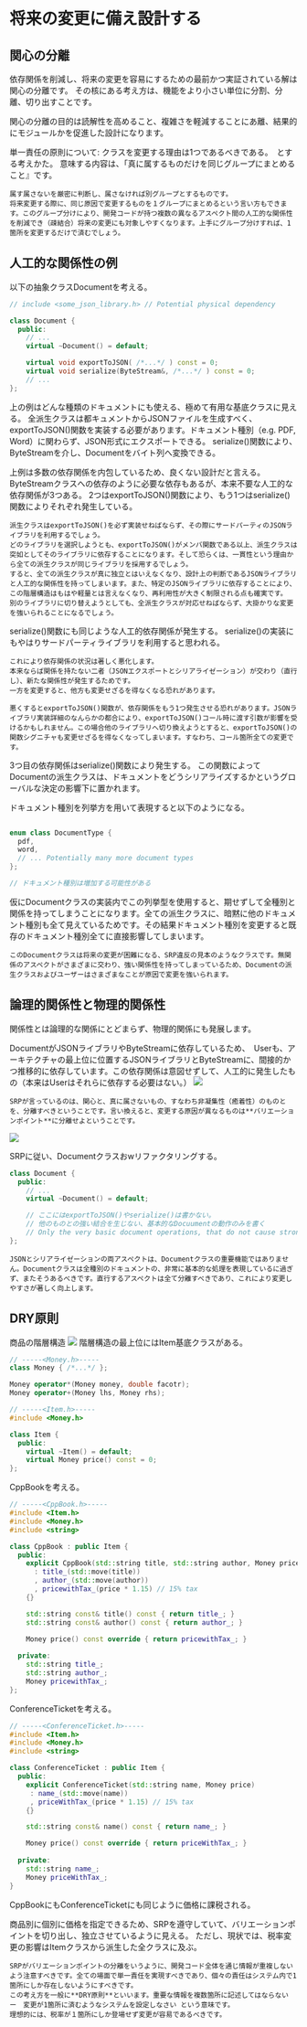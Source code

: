 # 将来の変更に備え設計する

## 関心の分離
依存関係を削減し、将来の変更を容易にするための最前かつ実証されている解は関心の分離です。
その核にある考え方は、機能をより小さい単位に分割、分離、切り出すことです。

関心の分離の目的は読解性を高めること、複雑さを軽減することにあ離、結果的にモジュールかを促進した設計になります。

単一責任の原則について: 
クラスを変更する理由は1つであるべきである。　とする考えかた。
意味する内容は、「真に属するものだけを同じグループにまとめること』です。
```
属す属さないを厳密に判断し、属さなければ別グループとするものです。
将来変更する際に、同じ原因で変更するものを１グループにまとめるという言い方もできます。このグループ分けにより、開発コードが持つ複数の異なるアスペクト間の人工的な関係性を削減でき（疎結合）将来の変更にも対象しやすくなります。上手にグループ分けすれば、1箇所を変更するだけで済むでしょう。
```

## 人工的な関係性の例
以下の抽象クラスDocumentを考える。

```C++
// include <some_json_library.h> // Potential physical dependency

class Document {
  public: 
    // ...
    virtual ~Document() = default;

    virtual void exportToJSON( /*...*/ ) const = 0;
    virtual void serialize(ByteStream&, /*...*/ ) const = 0;
    // ...
};
```
上の例はどんな種類のドキュメントにも使える、極めて有用な基底クラスに見える。
全派生クラスは都キュメントからJSONファイルを生成すべく、exportToJSON()関数を実装する必要があります。ドキュメント種別（e.g. PDF, Word）に関わらず、JSON形式にエクスポートできる。
serialize()関数により、ByteStreamを介し、Documentをバイト列へ変換できる。

上例は多数の依存関係を内包しているため、良くない設計だと言える。
ByteStreamクラスへの依存のように必要な依存もあるが、本来不要な人工的な依存関係が3つある。
2つはexportToJSON()関数により、もう1つはserialize()関数によりそれぞれ発生している。

```
派生クラスはexportToJSON()を必ず実装せねばならず、その際にサードパーティのJSONライブラリを利用するでしょう。
どのライブラリを選択しようとも、exportToJSON()がメンバ関数である以上、派生クラスは突如としてそのライブラリに依存することになります。そして恐らくは、一貫性という理由から全ての派生クラスが同じライブラリを採用するでしょう。
すると、全ての派生クラスが真に独立とはいえなくなり、設計上の判断であるJSONライブラリと人工的な関係性を持ってしまいます。また、特定のJSONライブラリに依存することにより、この階層構造はもはや軽量とは言えなくなり、再利用性が大きく制限される点も確実です。
別のライブラリに切り替えようとしても、全派生クラスが対応せねばならず、大掛かりな変更を強いられることになるでしょう。
```

serialize()関数にも同じような人工的依存関係が発生する。
serialize()の実装にもやはりサードパーティライブラリを利用すると思われる。

```
これにより依存関係の状況は著しく悪化します。
本来ならば関係を持たない二者（JSONエクスポートとシリアライゼーション）が交わり（直行し）、新たな関係性が発生するためです。
一方を変更すると、他方も変更せざるを得なくなる恐れがあります。

悪くするとexportToJSON()関数が、依存関係をもう1つ発生させる恐れがあります。JSONライブラリ実装詳細のなんらかの都合により、exportToJSON()コール時に渡す引数が影響を受けるかもしれません。この場合他のライブラリへ切り換えようとすると、exportToJSON()の関数シグニチャも変更せざるを得なくなってしまいます。すなわち、コール箇所全ての変更です。
```

3つ目の依存関係はserialize()関数により発生する。
この関数によってDocumentの派生クラスは、ドキュメントをどうシリアライズするかというグローバルな決定の影響下に置かれます。

ドキュメント種別を列挙方を用いて表現すると以下のようになる。
```C++

enum class DocumentType {
  pdf,
  word,
  // ... Potentially many more document types
};

// ドキュメント種別は増加する可能性がある
```

仮にDocumentクラスの実装内でこの列挙型を使用すると、期せずして全種別と関係を持ってしまうことになります。全ての派生クラスに、暗黙に他のドキュメント種別も全て見えているためです。その結果ドキュメント種別を変更すると既存のドキュメント種別全てに直接影響してしまいます。

```
このDocumentクラスは将来の変更が困難になる、SRP違反の見本のようなクラスです。無関係のアスペクトがさまざまに交わり、強い関係性を持ってしまっているため、Documentの派生クラスおよびユーザーはさまざまなことが原因で変更を強いられます。
```

## 論理的関係性と物理的関係性
関係性とは論理的な関係にとどまらず、物理的関係にも発展します。

DocumentがJSONライブラリやByteStreamに依存しているため、　Userも、アーキテクチャの最上位に位置するJSONライブラリとByteStreamに、間接的かつ推移的に依存しています。この依存関係は意図せずして、人工的に発生したもの（本来はUserはそれらに依存する必要はない。）
![](/ch1/1.ソフトウェア設計の重要性を理解する/guid2/before.drawio.png)

```
SRPが言っているのは、関心と、真に属さないもの、すなわち非凝集性（癒着性）のものとを、分離すべきということです。言い換えると、変更する原因が異なるものは**バリエーションポイント**に分離せよということです。
```
![](/ch1/1.ソフトウェア設計の重要性を理解する/guid2/after.drawio.png)

SRPに従い、Documentクラスおwリファクタリングする。
```C++
class Document {
  public:
    // ...
    virtual ~Document() = default;

    // ここにはexportToJSON()やserialize()は書かない。
    // 他のものとの強い結合を生じない、基本的なDocuumentの動作のみを書く
    // Only the very basic document operations, that do not cause strong coupling, remain
};
```

```
JSONとシリアライゼーションの両アスペクトは、Documentクラスの重要機能ではありません。Documentクラスは全種別のドキュメントの、非常に基本的な処理を表現しているに過ぎず、またそうあるべきです。直行するアスペクトは全て分離すべきであり、これにより変更しやすさが著しく向上します。
```

## DRY原則
商品の階層構造
![](/ch1/1.ソフトウェア設計の重要性を理解する/guid2/item.drawio.png)
階層構造の最上位にはItem基底クラスがある。
```C++
// -----<Money.h>-----
class Money { /*...*/ };

Money operator*(Money money, double facotr);
Money operator+(Money lhs, Money rhs);

// -----<Item.h>-----
#include <Money.h>

class Item {
  public: 
    virtual ~Item() = default;
    virtual Money price() const = 0;
};
```

CppBookを考える。
```C++
// -----<CppBook.h>-----
#include <Item.h>
#include <Money.h>
#include <string>

class CppBook : public Item {
  public: 
    explicit CppBook(std::string title, std::string author, Money price)
      : title_(std::move(title))
      , author_(std::move(author))
      , pricewithTax_(price * 1.15) // 15% tax
    {}

    std::string const& title() const { return title_; }
    std::string const& author() const { return author_; }

    Money price() const override { return pricewithTax_; }
  
  private:
    std::string title_;
    std::string author_;
    Money pricewithTax_;
};
```

ConferenceTicketを考える。
```C++
// -----<ConferenceTicket.h>-----
#include <Item.h>
#include <Money.h>
#include <string>

class ConferenceTicket : public Item {
  public:
    explicit ConferenceTicket(std::string name, Money price)
     : name_(std::move(name))
     , priceWithTax_(price * 1.15) // 15% tax
    {}

    std::string const& name() const { return name_; } 

    Money price() const override { return priceWithTax_; }
  
  private:
    std::string name_;
    Money priceWithTax_;
}
```

CppBookにもConferenceTicketにも同じように価格に課税される。

商品別に個別に価格を指定できるため、SRPを遵守していて、バリエーションポイントを切り出し、独立させているように見える。
ただし、現状では、税率変更の影響はItemクラスから派生した全クラスに及ぶ。

```
SRPがバリエーションポイントの分離をいうように、開発コード全体を通じ情報が重複しないよう注意すべきです。全ての場面で単一責任を実現すべきであり、個々の責任はシステム内で1箇所にしか存在しないようにすべきです。
この考え方を一般に**DRY原則**といいます。重要な情報を複数箇所に記述してはならない　ー　変更が1箇所に済むようなシステムを設定しなさい という意味です。
理想的には、税率が１箇所にしか登場せず変更が容易であるべきです。
```
